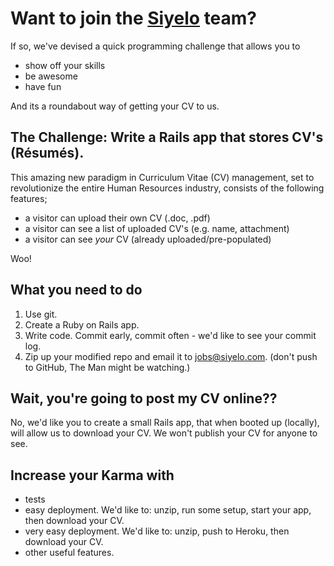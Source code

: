 # Want to join the [Siyelo](http://www.siyelo.com) team?

If so, we've devised a quick programming challenge that allows you to

* show off your skills
* be awesome
* have fun

And its a roundabout way of getting your CV to us.

## The Challenge: Write a Rails app that stores CV's (Résumés).

This amazing new paradigm in Curriculum Vitae (CV) management, set to revolutionize the entire Human Resources industry, consists of the following features;

* a visitor can upload their own CV (.doc, .pdf)
* a visitor can see a list of uploaded CV's (e.g. name, attachment)
* a visitor can see *your* CV (already uploaded/pre-populated)

Woo!

## What you need to do

1. Use git.
1. Create a Ruby on Rails app.
1. Write code. Commit early, commit often - we'd like to see your commit log.
1. Zip up your modified repo and email it to [jobs@siyelo.com](mailto:jobs@siyelo.com). (don't push to GitHub, The Man might be watching.)

## Wait, you're going to post my CV online??

No, we'd like you to create a small Rails app, that when booted up (locally), will allow us to download your CV. We won't publish your CV for anyone to see.

## Increase your Karma with

* tests
* easy deployment. We'd like to: unzip, run some setup, start your app, then download your CV.
* very easy deployment. We'd like to: unzip, push to Heroku, then download your CV.
* other useful features.